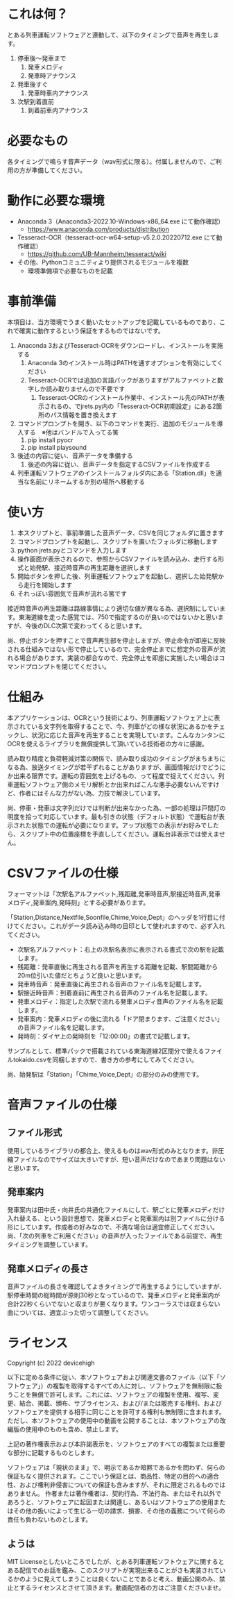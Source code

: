 # これは何？
とある列車運転ソフトウェアと連動して、以下のタイミングで音声を再生します。

1. 停車後～発車まで
	1. 発車メロディ
	1. 発車時アナウンス
1. 発車後すぐ
	1. 発車時車内アナウンス
1. 次駅到着直前
	1. 到着前車内アナウンス

# 必要なもの
各タイミングで鳴らす音声データ（wav形式に限る）。付属しませんので、ご利用の方が準備してください。

# 動作に必要な環境
- Anaconda 3（Anaconda3-2022.10-Windows-x86_64.exe にて動作確認）
	- https://www.anaconda.com/products/distribution
- Tesseract-OCR（tesseract-ocr-w64-setup-v5.2.0.20220712.exe にて動作確認）
	- https://github.com/UB-Mannheim/tesseract/wiki
- その他、Pythonコミュニティより提供されるモジュールを複数
	- 環境準備項で必要なものを記載

# 事前準備
本項目は、当方環境でうまく動いたセットアップを記載しているものであり、これで確実に動作するという保証をするものではないです。

1. Anaconda 3およびTesseract-OCRをダウンロードし、インストールを実施する
	1. Anaconda 3のインストール時はPATHを通すオプションを有効にしてください
	1. Tesseract-OCRでは追加の言語パックがありますがアルファベットと数字しか読み取りませんので不要です
		1. Tesseract-OCRのインストール作業中、インストール先のPATHが表示されるの、でjrets.py内の「Tesseract-OCR初期設定」にある2箇所のパス情報を置き換えます
1. コマンドプロンプトを開き、以下のコマンドを実行、追加のモジュールを導入する　※他はバンドルで入ってる筈
	1. pip install pyocr
	1. pip install playsound
1. 後述の内容に従い、音声データを準備する
	1. 後述の内容に従い、音声データを指定するCSVファイルを作成する
1. 列車運転ソフトウェアのインストールフォルダ内にある「Station.dll」を適当な名前にリネームするか別の場所へ移動する

# 使い方
1. 本スクリプトと、事前準備した音声データ、CSVを同じフォルダに置きます
1. コマンドプロンプトを起動し、スクリプトを置いたフォルダに移動します
1. python jrets.pyとコマンドを入力します
1. 操作画面が表示されるので、参照からCSVファイルを読み込み、走行する形式と始発駅、接近時音声の再生距離を選択します
1. 開始ボタンを押した後、列車運転ソフトウェアを起動し、選択した始発駅から走行を開始します
1. それっぽい雰囲気で音声が流れる筈です

接近時音声の再生距離は路線事情により適切な値が異なる為、選択制にしています。東海道線を走った感覚では、750で指定するのが良いのではないかと思いますが、今後のDLC次第で変わってくると思います。

尚、停止ボタンを押すことで音声再生部を停止しますが、停止命令が即座に反映される仕組みではない形で停止しているので、完全停止までに想定外の音声が流れる場合があります。実装の都合なので、完全停止を即座に実施したい場合はコマンドプロンプトを閉じてください。

# 仕組み
本アプリケーションは、OCRという技術により、列車運転ソフトウェア上に表示されている文字列を取得することで、今、列車がどの様な状況にあるかをチェックし、状況に応じた音声を再生することを実現しています。こんなカンタンにOCRを使えるライブラリを無償提供して頂いている技術者の方々に感謝。

読み取り精度と負荷軽減対策の関係で、読み取り成功のタイミングがまちまちになる為、放送タイミングが若干ずれることがありますが、画面情報だけでどうにか出来る限界です。運転の雰囲気を上げるもの、って程度で捉えてください。列車運転ソフトウェア側のメモリ解析とか出来ればこんな悪手必要ないんですけど、作者にはそんな力がない為、力技で解決しています。

尚、停車・発車は文字列だけでは判断が出来なかった為、一部の処理は戸閉灯の明度を拾って対応しています。最も引きの状態（デフォルト状態）で運転台が表示された状態での運転が必要になります。アップ状態での表示がお好みでしたら、スクリプト中の位置座標を手直ししてください。運転台非表示では使えません。

# CSVファイルの仕様
フォーマットは「次駅名アルファベット,残距離,発車時音声,駅接近時音声,発車メロディ,発車案内,発時刻」とする必要があります。

「Station,Distance,Nextfile,Soonfile,Chime,Voice,Dept」のヘッダを1行目に付けてください。これがデータ読み込み時の目印として使われますので、必ず入れてください。

- 次駅名アルファベット：右上の次駅名表示に表示される書式で次の駅を記載します。
- 残距離：発車直後に再生される音声を再生する距離を記載、駅間距離から20m位引いた値だとちょうど良いと思います。
- 発車時音声：発車直後に再生される音声のファイル名を記載します。
- 駅接近時音声：到着直前に再生される音声のファイル名を記載します。
- 発車メロディ：指定した次駅で流れる発車メロディ音声のファイル名を記載します。
- 発車案内：発車メロディの後に流れる「ドア閉まります、ご注意ください」の音声ファイル名を記載します。
- 発時刻：ダイヤ上の発時刻を「12:00:00」の書式で記載します。

サンプルとして、標準パックで搭載されている東海道線2区間分で使えるファイルtokaido.csvを同梱しますので、書き方の参考にしてみてください。

尚、始発駅は「Station」「Chime,Voice,Dept」の部分のみの使用です。

# 音声ファイルの仕様
## ファイル形式
使用しているライブラリの都合上、使えるものはwav形式のみとなります。非圧縮ファイルなのでサイズは大きいですが、短い音声だけなのであまり問題はないと思います。

## 発車案内
発車案内は田中氏・向井氏の共通化ファイルにして、駅ごとに発車メロディだけ入れ替える、という設計思想で、発車メロディと発車案内は別ファイルに分ける形にしています。作成者の好みなので、不満な場合は適宜修正してください。尚、「次の列車をご利用ください」の音声が入ったファイルである前提で、再生タイミングを調整しています。

## 発車メロディの長さ
音声ファイルの長さを確認してよきタイミングで再生するようにしていますが、駅停車時間の総時間が原則30秒となっているので、発車メロディと発車案内が合計22秒くらいでないと収まりが悪くなります。ワンコーラスでは収まらない曲については、適宜ぶった切って調整してください。

# ライセンス
Copyright (c) 2022 devicehigh

以下に定める条件に従い、本ソフトウェアおよび関連文書のファイル（以下「ソフトウェア」）の複製を取得するすべての人に対し、ソフトウェアを無制限に扱うことを無償で許可します。これには、ソフトウェアの複製を使用、複写、変更、結合、掲載、頒布、サブライセンス、および/または販売する権利、およびソフトウェアを提供する相手に同じことを許可する権利も無制限に含まれます。ただし、本ソフトウェアの使用中の動画を公開することは、本ソフトウェアの改編版の使用中のものも含め、禁止します。

上記の著作権表示および本許諾表示を、ソフトウェアのすべての複製または重要な部分に記載するものとします。

ソフトウェアは「現状のまま」で、明示であるか暗黙であるかを問わず、何らの保証もなく提供されます。ここでいう保証とは、商品性、特定の目的への適合性、および権利非侵害についての保証も含みますが、それに限定されるものではありません。 作者または著作権者は、契約行為、不法行為、またはそれ以外であろうと、ソフトウェアに起因または関連し、あるいはソフトウェアの使用またはその他の扱いによって生じる一切の請求、損害、その他の義務について何らの責任も負わないものとします。 

## ようは
MIT Licenseとしたいところでしたが、とある列車運転ソフトウェアに関するとある配信でのお話を鑑み、このスクリプトが実現出来ることがさも実装されているかのように見えてしまうことは良くないことであると考え、動画公開のみ、禁止とするライセンスとさせて頂きます。動画配信者の方はご注意くださいませ。

